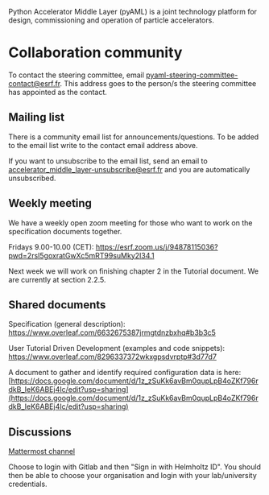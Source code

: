 Python Accelerator Middle Layer (pyAML) is a joint technology platform for design, commissioning and operation of particle accelerators.

# Collaboration community

To contact the steering committee, email pyaml-steering-committee-contact@esrf.fr. This address goes to the person/s the steering committee has appointed as the contact.

## Mailing list

There is a community email list for announcements/questions. To be added to the email list write to the contact email address above.

If you want to unsubscribe to the email list, send an email to accelerator_middle_layer-unsubscribe@esrf.fr and you are automatically unsubscribed.

## Weekly meeting

We have a weekly open zoom meeting for those who want to work on the specification documents together.

Fridays 9.00-10.00 (CET): https://esrf.zoom.us/j/94878115036?pwd=2rsI5goxratGwXc5mRT99suMky2I34.1

Next week we will work on finishing chapter 2 in the Tutorial document. We are currently at section 2.2.5.

## Shared documents

Specification (general description):  https://www.overleaf.com/6632675387jrmgtdnzbxhq#b3b3c5

User Tutorial Driven Development (examples and code snippets):  https://www.overleaf.com/8296337372wkxgpsdvrptp#3d77d7

A document to gather and identify required configuration data is here: [https://docs.google.com/document/d/1z_zSuKk6avBm0qupLpB4oZKf796rdkB_IeK6ABEj4Ic/edit?usp=sharing](https://docs.google.com/document/d/1z_zSuKk6avBm0qupLpB4oZKf796rdkB_IeK6ABEj4Ic/edit?usp=sharing)

## Discussions

[Mattermost channel](https://mattermost.hzdr.de/signup_user_complete/?id=cdcea9p8hfr3ic8jdrrydzxxpy&md=link&sbr=su)

Choose to login with Gitlab and then "Sign in with Helmholtz ID". You should then be able to choose your organisation and login with your lab/university credentials.




